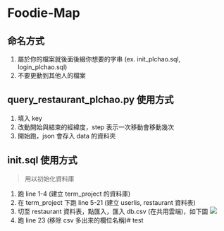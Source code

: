# Foodie-Map
## 命名方式
1. 屬於你的檔案就後面後綴你想要的字串 (ex. init_plchao.sql, login_plchao.sql)
2. 不要更動到其他人的檔案
## query_restaurant_plchao.py 使用方式
1. 填入 key
2. 改動開始與結束的經緯度，step 表示一次移動會移動幾次
3. 開始跑，json 會存入 data 的資料夾
## init.sql 使用方式
> 用以初始化資料庫
1. 跑 line 1-4 (建立 term_project 的資料庫)
2. 在 term_project 下跑 line 5-21 (建立 userlis, restaurant 資料表)
3. 切至 restaurant 資料表，點匯入，匯入 db.csv (在共用雲端)，如下圖
![](https://i.imgur.com/bsV5wqT.png)
4. 跑 line 23 (移除 csv 多出來的欄位名稱)# test
